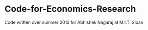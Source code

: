 Code-for-Economics-Research
===========================

Code written over summer 2013 for Abhishek Nagaraj at M.I.T. Sloan
